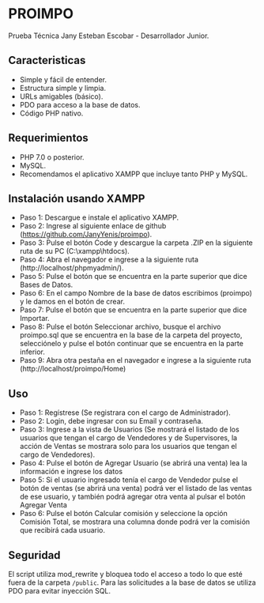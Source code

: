 # PROIMPO

Prueba Técnica Jany Esteban Escobar - Desarrollador Junior.

## Caracteristicas

- Simple y fácil de entender.
- Estructura simple y limpia.
- URLs amigables (básico).
- PDO para acceso a la base de datos.
- Código PHP nativo.

## Requerimientos

- PHP 7.0 o posterior.
- MySQL.
- Recomendamos el aplicativo XAMPP que incluye tanto PHP y MySQL.

## Instalación usando XAMPP

- Paso 1: Descargue e instale el aplicativo XAMPP.
- Paso 2: Ingrese al siguiente enlace de github (https://github.com/JanyYenis/proimpo).
- Paso 3: Pulse el botón Code y descargue la carpeta .ZIP en la siguiente ruta de su PC (C:\xampp\htdocs).
- Paso 4: Abra el navegador e ingrese a la siguiente ruta (http://localhost/phpmyadmin/).
- Paso 5: Pulse el botón que se encuentra en la parte superior que dice Bases de Datos.
- Paso 6: En el campo Nombre de la base de datos escribimos (proimpo) y le damos en el botón de crear.
- Paso 7: Pulse el botón que se encuentra en la parte superior que dice Importar.
- Paso 8: Pulse el botón Seleccionar archivo, busque el archivo proimpo.sql que se encuentra en la base de la carpeta del proyecto, selecciónelo y pulse el botón continuar que se encuentra en la parte inferior.
- Paso 9: Abra otra pestaña en el navegador e ingrese a la siguiente ruta (http://localhost/proimpo/Home)

## Uso

- Paso 1: Regístrese (Se registrara con el cargo de Administrador).
- Paso 2: Login, debe ingresar con su Email y contraseña.
- Paso 3: Ingrese a la vista de Usuarios (Se mostrará el listado de los usuarios que tengan el cargo de Vendedores y   de Supervisores, la acción de Ventas se mostrara solo para los usuarios que tengan el cargo de Vendedores).
- Paso 4: Pulse el botón de Agregar Usuario (se abrirá una venta) lea la información e ingrese los datos
- Paso 5: Si el usuario ingresado tenía el cargo de Vendedor pulse el botón de ventas (se abrirá una venta) podrá ver el listado de las ventas de ese usuario, y también podrá agregar otra venta al pulsar el botón Agregar Venta
- Paso 6: Pulse el botón Calcular comisión y seleccione la opción Comisión Total, se mostrara una columna donde podrá ver la comisión que recibirá cada usuario.

## Seguridad

El script utiliza mod_rewrite y bloquea todo el acceso a todo lo que esté fuera de la carpeta `/public`. Para las solicitudes a la base de datos se utiliza PDO para evitar inyección SQL.